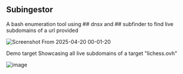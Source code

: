 ## Subingestor

A bash enumeration tool using ## dnsx and ## subfinder to find live subdomains of a url provided

![Screenshot From 2025-04-20 00-01-20](https://github.com/user-attachments/assets/dc85a40c-ba13-4140-89c5-a9b18fe1c892)

Demo target Showcasing all live subdomains of a target "lichess.ovh"

![image](https://github.com/user-attachments/assets/07e61ce2-fd09-43cc-8c0d-1418c0fb2a1b)


